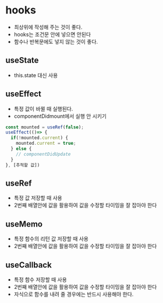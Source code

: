# hooks
- 최상위에 작성해 주는 것이 좋다.
- hooks는 조건문 안에 넣으면 안된다
- 함수나 반복문에도 넣지 않는 것이 좋다.

## useState
- this.state 대신 사용

## useEffect
- 특정 값이 바뀔 때 실행된다.
- componentDidmount에서 실행 안 시키기
```jsx
const mounted = useRef(false);
useEffect(()=> {
  if(!mounted.current) {
    mounted.current = true;
  } else {
    // componentDidUpdate
  }
}, [추적할 값])
```

## useRef
- 특정 값 저장할 때 사용
- 2번째 배열안에 값을 활용하여 값을 수정할 타이밍을 잘 잡아야 한다

## useMemo
- 특정 함수의 리턴 값 저장할 때 사용
- 2번째 배열안에 값을 활용하여 값을 수정할 타이밍을 잘 잡아야 한다

## useCallback
- 특정 함수 저장할 때 사용
- 2번째 배열안에 값을 활용하여 값을 수정할 타이밍을 잘 잡아야 한다
- 자식으로 함수를 내려 줄 경우에는 반드시 사용해야 한다.



